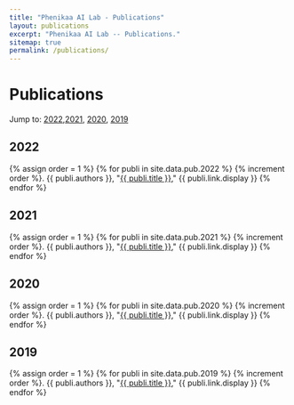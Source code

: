```yaml
---
title: "Phenikaa AI Lab - Publications"
layout: publications
excerpt: "Phenikaa AI Lab -- Publications."
sitemap: true
permalink: /publications/
---
```



# Publications
Jump to: [2022](#2022),[2021](#2021), [2020](#2020), [2019](#2019)
## 2022
{% assign order = 1 %}
{% for publi in site.data.pub.2022 %}
  {% increment order %}. {{ publi.authors }}, "<a href="{{ publi.link.url }}">{{ publi.title }}</a>," {{ publi.link.display }}
{% endfor %}

## 2021
{% assign order = 1 %}
{% for publi in site.data.pub.2021 %}
  {% increment order %}. {{ publi.authors }}, "<a href="{{ publi.link.url }}">{{ publi.title }}</a>," {{ publi.link.display }}
{% endfor %}

## 2020
{% assign order = 1 %}
{% for publi in site.data.pub.2020 %}
  {% increment order %}. {{ publi.authors }}, "<a href="{{ publi.link.url }}">{{ publi.title }}</a>," {{ publi.link.display }}
{% endfor %}

## 2019
{% assign order = 1 %}
{% for publi in site.data.pub.2019 %}
  {% increment order %}. {{ publi.authors }}, "<a href="{{ publi.link.url }}">{{ publi.title }}</a>," {{ publi.link.display }}
{% endfor %}
